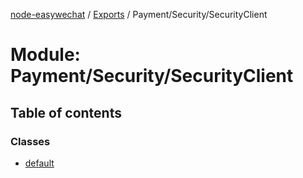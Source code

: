 [node-easywechat](../README.md) / [Exports](../modules.md) / Payment/Security/SecurityClient

# Module: Payment/Security/SecurityClient

## Table of contents

### Classes

- [default](../classes/Payment_Security_SecurityClient.default.md)
